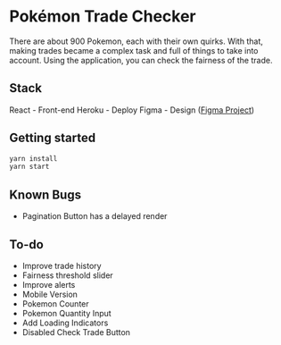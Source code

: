 # Pokémon Trade Checker
There are about 900 Pokemon, each with their own quirks. With that, making trades became a complex task and full of things to take into account. Using the application, you can check the fairness of the trade.

## Stack
React - Front-end
Heroku - Deploy
Figma - Design ([Figma Project](https://www.figma.com/file/h0D1jYiFR8djjFP6WWfMyC/PokeTrade))

## Getting started

```sh
yarn install
yarn start
```

## Known Bugs
- Pagination Button has a delayed render

## To-do
- Improve trade history
- Fairness threshold slider
- Improve alerts
- Mobile Version
- Pokemon Counter
- Pokemon Quantity Input
- Add Loading Indicators
- Disabled Check Trade Button
